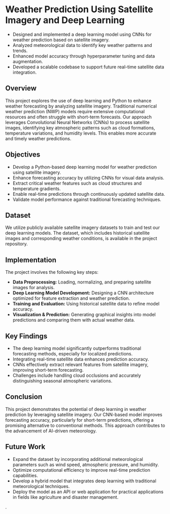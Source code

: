 # Weather Prediction Using Satellite Imagery and Deep Learning
* Designed and implemented a deep learning model using CNNs for weather prediction based on satellite imagery.
* Analyzed meteorological data to identify key weather patterns and trends.
* Enhanced model accuracy through hyperparameter tuning and data augmentation.
* Developed a scalable codebase to support future real-time satellite data integration.

## Overview
This project explores the use of deep learning and Python to enhance weather forecasting by analyzing satellite imagery. Traditional numerical weather prediction (NWP) models require extensive computational resources and often struggle with short-term forecasts. Our approach leverages Convolutional Neural Networks (CNNs) to process satellite images, identifying key atmospheric patterns such as cloud formations, temperature variations, and humidity levels. This enables more accurate and timely weather predictions.

## Objectives
* Develop a Python-based deep learning model for weather prediction using satellite imagery.
* Enhance forecasting accuracy by utilizing CNNs for visual data analysis.
* Extract critical weather features such as cloud structures and temperature gradients.
* Enable real-time predictions through continuously updated satellite data.
* Validate model performance against traditional forecasting techniques.

## Dataset
We utilize publicly available satellite imagery datasets to train and test our deep learning models. The dataset, which includes historical satellite images and corresponding weather conditions, is available in the project repository.

## Implementation
The project involves the following key steps:
* **Data Preprocessing:** Loading, normalizing, and preparing satellite images for analysis.
* **Deep Learning Model Development:** Designing a CNN architecture optimized for feature extraction and weather prediction.
* **Training and Evaluation:** Using historical satellite data to refine model accuracy.
* **Visualization & Prediction:** Generating graphical insights into model predictions and comparing them with actual weather data.

## Key Findings
* The deep learning model significantly outperforms traditional forecasting methods, especially for localized predictions.
* Integrating real-time satellite data enhances prediction accuracy.
* CNNs effectively extract relevant features from satellite imagery, improving short-term forecasting.
* Challenges include handling cloud occlusions and accurately distinguishing seasonal atmospheric variations.

## Conclusion
This project demonstrates the potential of deep learning in weather prediction by leveraging satellite imagery. Our CNN-based model improves forecasting accuracy, particularly for short-term predictions, offering a promising alternative to conventional methods. This approach contributes to the advancement of AI-driven meteorology.

## Future Work
* Expand the dataset by incorporating additional meteorological parameters such as wind speed, atmospheric pressure, and humidity.
* Optimize computational efficiency to improve real-time prediction capabilities.
* Develop a hybrid model that integrates deep learning with traditional meteorological techniques.
* Deploy the model as an API or web application for practical applications in fields like agriculture and disaster management.

.

